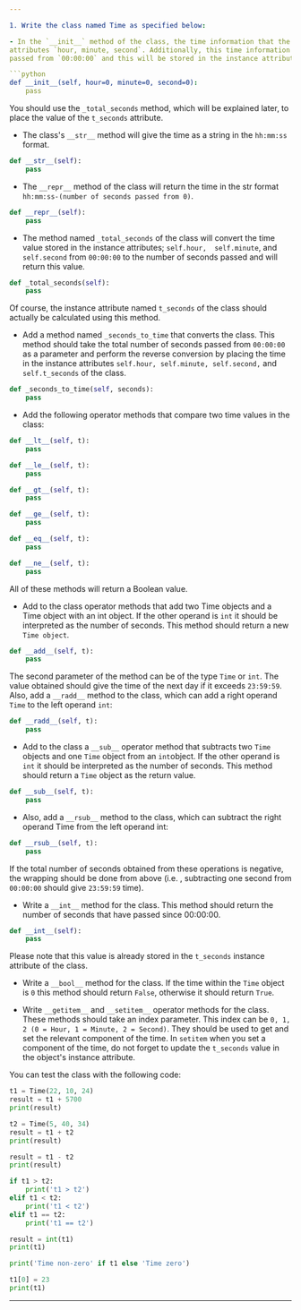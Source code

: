 ```yaml
--- 

1. Write the class named Time as specified below:

- In the `__init__` method of the class, the time information that the object will hold is obtained and stored in instance 
attributes `hour, minute, second`. Additionally, this time information will be converted to the number of seconds 
passed from `00:00:00` and this will be stored in the instance attribute `t_seconds` of the class.

```python
def __init__(self, hour=0, minute=0, second=0):
    pass
```
You should use the `_total_seconds` method, which will be explained later, to place the value of the `t_seconds` attribute.

- The class's `__str__` method will give the time as a string in the `hh:mm:ss` format.

```python
def __str__(self):
    pass
```

- The `__repr__` method of the class will return the time in the str format `hh:mm:ss-(number of seconds passed from 0)`.

```python
def __repr__(self):
    pass
```

- The method named `_total_seconds` of the class will convert the time value stored in the instance attributes; `self.hour, 
self.minute`, and `self.second` from `00:00:00` to the number of seconds passed and will return this value.

```python
def _total_seconds(self):
    pass
```

Of course, the instance attribute named `t_seconds` of the class should actually be calculated using this method. 

- Add a method named `_seconds_to_time` that converts the class. This method should take the total number of seconds 
passed from `00:00:00` as a parameter and perform the reverse conversion by placing the time in the instance attributes
`self.hour, self.minute, self.second,` and `self.t_seconds` of the class.

```python
def _seconds_to_time(self, seconds):
    pass
```

- Add the following operator methods that compare two time values in the class:

```python
def __lt__(self, t):
    pass

def __le__(self, t):
    pass

def __gt__(self, t):
    pass

def __ge__(self, t):
    pass

def __eq__(self, t):
    pass

def __ne__(self, t):
    pass
```

All of these methods will return a Boolean value.

- Add to the class operator methods that add two Time objects and a Time object with an int object. If the other operand 
is `int` it should be interpreted as the number of seconds. This method should return a new `Time object`.

```python
def __add__(self, t):
    pass
```

The second parameter of the method can be of the type `Time` or `int`. The value obtained should give the time of the 
next day if it exceeds `23:59:59`. Also, add a `__radd__` method to the class, which can add a right operand `Time` to 
the left operand `int`:

```python
def __radd__(self, t):
    pass
```

- Add to the class a `__sub__` operator method that subtracts two `Time` objects and one `Time` object from an `int`object. 
If the other operand is `int` it should be interpreted as the number of seconds. This method should return a `Time` object as the return value.

```python
def __sub__(self, t):
    pass
```

- Also, add a `__rsub__` method to the class, which can subtract the right operand Time from the left operand int:

```python
def __rsub__(self, t):
    pass
```

If the total number of seconds obtained from these operations is negative, the wrapping should be done from above (i.e. ,
subtracting one second from `00:00:00` should give `23:59:59` time).

- Write a `__int__` method for the class. This method should return the number of seconds that have passed since 00:00:00.

```python
def __int__(self):
    pass
```

Please note that this value is already stored in the `t_seconds` instance attribute of the class.

- Write a `__bool__` method for the class. If the time within the `Time` object is `0` this method should return `False`, 
otherwise it should return `True`.

- Write `__getitem__` and `__setitem__` operator methods for the class. These methods should take an index parameter. 
This index can be `0, 1, 2 (0 = Hour, 1 = Minute, 2 = Second)`. They should be used to get and set the relevant component 
of the time. In `setitem` when you set a component of the time, do not forget to update the `t_seconds` value in the object's 
instance attribute.

You can test the class with the following code:

```python
t1 = Time(22, 10, 24)
result = t1 + 5700
print(result)

t2 = Time(5, 40, 34)
result = t1 + t2
print(result)

result = t1 - t2
print(result)

if t1 > t2:
    print('t1 > t2')
elif t1 < t2:
    print('t1 < t2')
elif t1 == t2:
    print('t1 == t2')

result = int(t1)
print(t1)

print('Time non-zero' if t1 else 'Time zero')

t1[0] = 23
print(t1)
```

---
```



